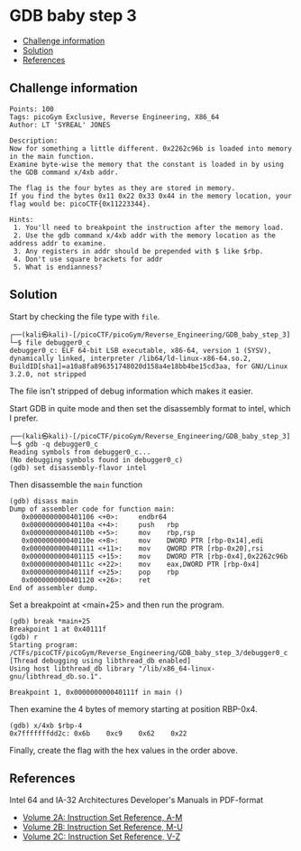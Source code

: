 # GDB baby step 3

- [Challenge information](GDB_baby_step_3.md#challenge-information)
- [Solution](GDB_baby_step_3.md#solution)
- [References](GDB_baby_step_3.md#references)

## Challenge information
```
Points: 100
Tags: picoGym Exclusive, Reverse Engineering, X86_64
Author: LT 'SYREAL' JONES

Description:
Now for something a little different. 0x2262c96b is loaded into memory in the main function. 
Examine byte-wise the memory that the constant is loaded in by using the GDB command x/4xb addr. 

The flag is the four bytes as they are stored in memory. 
If you find the bytes 0x11 0x22 0x33 0x44 in the memory location, your flag would be: picoCTF{0x11223344}.

Hints:
 1. You'll need to breakpoint the instruction after the memory load.
 2. Use the gdb command x/4xb addr with the memory location as the address addr to examine.
 3. Any registers in addr should be prepended with $ like $rbp.
 4. Don't use square brackets for addr
 5. What is endianness?
```

## Solution

Start by checking the file type with `file`.
```
┌──(kali㉿kali)-[/picoCTF/picoGym/Reverse_Engineering/GDB_baby_step_3]
└─$ file debugger0_c 
debugger0_c: ELF 64-bit LSB executable, x86-64, version 1 (SYSV), dynamically linked, interpreter /lib64/ld-linux-x86-64.so.2, BuildID[sha1]=a10a8fa896351748020d158a4e18bb4be15cd3aa, for GNU/Linux 3.2.0, not stripped

```

The file isn't stripped of debug information which makes it easier.

Start GDB in quite mode and then set the disassembly format to intel, which I prefer.
```
┌──(kali㉿kali)-[/picoCTF/picoGym/Reverse_Engineering/GDB_baby_step_3]
└─$ gdb -q debugger0_c 
Reading symbols from debugger0_c...
(No debugging symbols found in debugger0_c)
(gdb) set disassembly-flavor intel
```

Then disassemble the `main` function
```
(gdb) disass main
Dump of assembler code for function main:
   0x0000000000401106 <+0>:     endbr64 
   0x000000000040110a <+4>:     push   rbp
   0x000000000040110b <+5>:     mov    rbp,rsp
   0x000000000040110e <+8>:     mov    DWORD PTR [rbp-0x14],edi
   0x0000000000401111 <+11>:    mov    QWORD PTR [rbp-0x20],rsi
   0x0000000000401115 <+15>:    mov    DWORD PTR [rbp-0x4],0x2262c96b
   0x000000000040111c <+22>:    mov    eax,DWORD PTR [rbp-0x4]
   0x000000000040111f <+25>:    pop    rbp
   0x0000000000401120 <+26>:    ret    
End of assembler dump.
```

Set a breakpoint at <main+25> and then run the program.
```
(gdb) break *main+25
Breakpoint 1 at 0x40111f
(gdb) r
Starting program: /CTFs/picoCTF/picoGym/Reverse_Engineering/GDB_baby_step_3/debugger0_c 
[Thread debugging using libthread_db enabled]
Using host libthread_db library "/lib/x86_64-linux-gnu/libthread_db.so.1".

Breakpoint 1, 0x000000000040111f in main ()
```

Then examine the 4 bytes of memory starting at position RBP-0x4.
```
(gdb) x/4xb $rbp-4
0x7fffffffdd2c: 0x6b    0xc9    0x62    0x22
```

Finally, create the flag with the hex values in the order above.


## References

Intel 64 and IA-32 Architectures Developer's Manuals in PDF-format  
- [Volume 2A: Instruction Set Reference, A-M](https://www.intel.com/content/dam/www/public/us/en/documents/manuals/64-ia-32-architectures-software-developer-vol-2a-manual.pdf)
- [Volume 2B: Instruction Set Reference, M-U](https://www.intel.com/content/dam/www/public/us/en/documents/manuals/64-ia-32-architectures-software-developer-vol-2b-manual.pdf)
- [Volume 2C: Instruction Set Reference, V-Z](https://www.intel.com/content/dam/www/public/us/en/documents/manuals/64-ia-32-architectures-software-developer-vol-2c-manual.pdf)
